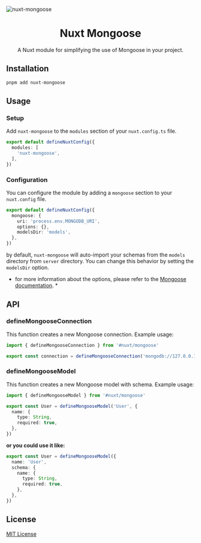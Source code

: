 ![nuxt-mongoose](https://raw.githubusercontent.com/arashsheyda/nuxt-mongoose/c967d0bb162dddc27fa510ba3b49e4f9b6b2db61/docs/public/nuxt-mongoose.svg)

<div align="center">
  <h1>Nuxt Mongoose</h1>

  A Nuxt module for simplifying the use of Mongoose in your project.
</div>


## Installation

```bash
pnpm add nuxt-mongoose
```

## Usage

### Setup

Add `nuxt-mongoose` to the `modules` section of your `nuxt.config.ts` file.

```ts
export default defineNuxtConfig({
  modules: [
    'nuxt-mongoose',
  ],
})
```

### Configuration

You can configure the module by adding a `mongoose` section to your `nuxt.config` file.

```ts
export default defineNuxtConfig({
  mongoose: {
    uri: 'process.env.MONGODB_URI',
    options: {},
    modelsDir: 'models',
  },
})
```

by default, `nuxt-mongoose` will auto-import your schemas from the `models` directory from `server` directory. You can change this behavior by setting the `modelsDir` option.

* for more information about the options, please refer to the [Mongoose documentation](https://mongoosejs.com/docs/connections.html#options). *

## API

### defineMongooseConnection

This function creates a new Mongoose connection. Example usage:

```ts
import { defineMongooseConnection } from '#nuxt/mongoose'

export const connection = defineMongooseConnection('mongodb://127.0.0.1/nuxt-mongoose')
```

### defineMongooseModel

This function creates a new Mongoose model with schema. Example usage:

```ts
import { defineMongooseModel } from '#nuxt/mongoose'

export const User = defineMongooseModel('User', {
  name: {
    type: String,
    required: true,
  },
})
```

**or you could use it like:**

```ts
export const User = defineMongooseModel({
  name: 'User',
  schema: {
    name: {
      type: String,
      required: true,
    },
  },
})
```

## License

[MIT License](./LICENSE)
